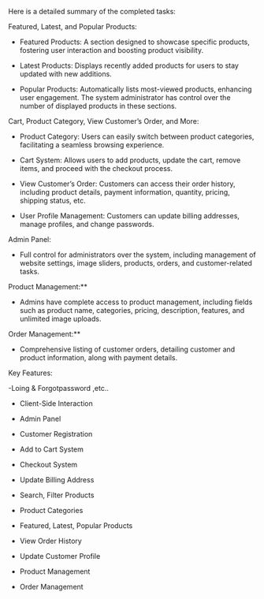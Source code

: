 Here is a detailed summary of the completed tasks:

 

Featured, Latest, and Popular Products:

   - Featured Products: A section designed to showcase specific products, fostering user interaction and boosting product visibility.

   - Latest Products: Displays recently added products for users to stay updated with new additions.

   - Popular Products: Automatically lists most-viewed products, enhancing user engagement. The system administrator has control over the number of displayed products in these sections.

 

Cart, Product Category, View Customer’s Order, and More:

   - Product Category: Users can easily switch between product categories, facilitating a seamless browsing experience.

   - Cart System: Allows users to add products, update the cart, remove items, and proceed with the checkout process.

   - View Customer’s Order: Customers can access their order history, including product details, payment information, quantity, pricing, shipping status, etc.

   - User Profile Management: Customers can update billing addresses, manage profiles, and change passwords.

 

Admin Panel:

   - Full control for administrators over the system, including management of website settings, image sliders, products, orders, and customer-related tasks.

 

Product Management:**

   - Admins have complete access to product management, including fields such as product name, categories, pricing, description, features, and unlimited image uploads.

 

Order Management:**

   - Comprehensive listing of customer orders, detailing customer and product information, along with payment details.

 

Key Features:

   -Loing & Forgotpassword ,etc..

   - Client-Side Interaction

   - Admin Panel

   - Customer Registration

   - Add to Cart System

   - Checkout System

   - Update Billing Address

   - Search, Filter Products

   - Product Categories

   - Featured, Latest, Popular Products

   - View Order History

   - Update Customer Profile

   - Product Management

   - Order Management
